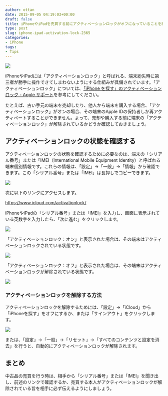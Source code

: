 ```yaml
---
author: ottan
date: 2015-09-05 04:19:03+00:00
draft: false
title: iPhoneやiPadを売買する前にアクティベーションロックがオフになっていることを確認する方法
type: post
slug: iphone-ipad-activation-lock-2365
categories:
- iPhone
tags:
- Tips
---
```


![](/uploads/2015/09/150905-55ea7da1a0d11.jpg)






iPhoneやiPadには「アクティベーションロック」と呼ばれる、端末紛失時に第三者が勝手に操作できてしまわないようにする仕組みが具備されています。「アクティベーションロック」については、[「iPhone を探す」のアクティベーションロック - Apple サポート](https://support.apple.com/ja-jp/HT201365)を参考にしてください。





たとえば、古い手元の端末を売却したり、他人から端末を購入する場合、「アクティベーションロック」がオンの場合、その端末のApple IDの保持者しか再アクティベートすることができません。よって、売却や購入する前に端末の「アクティベーションロック」が解除されているかどうか確認しておきましょう。





## アクティベーションロックの状態を確認する





アクティベーションロックの状態を確認するために必要なのは、端末の「シリアル番号」または「IMEI（International Mobile Equipment Identity）と呼ばれる端末個別情報です。これらの情報は、「設定」→「一般」→「情報」から確認できます。この「シリアル番号」または「IMEI」は長押しでコピーできます。





![](/uploads/2015/09/150905-55ea7da33cb8d.png)






次に以下のリンクにアクセスします。



https://www.icloud.com/activationlock/



iPhoneやiPadの「シリアル番号」または「IMEI」を入力し、画面に表示されている英数字を入力したら、「次に進む」をクリックします。


 


![](/uploads/2015/09/150905-55ea7da5f02d2.png)






「アクティベーションロック：オン」と表示された場合は、その端末はアクティベーションロックされている状態です。





![](/uploads/2015/09/150905-55ea7da82f116.png)






「アクティベーションロック：オフ」と表示された場合は、その端末はアクティベーションロックが解除されている状態です。





![](/uploads/2015/09/150905-55ea7daa16e77.png)






### アクティベーションロックを解除する方法





アクティベーションロックを解除するためには、「設定」→「iCloud」から「iPhoneを探す」をオフにするか、または「サインアウト」をクリックします。





![](/uploads/2015/09/150905-55ea7dab7bfb4.png)






または、「設定」→「一般」→「リセット」→「すべてのコンテンツと設定を消去」を行うと、自動的にアクティベーションロックが解除されます。





## まとめ





中古品の売買を行う時は、相手から「シリアル番号」または「IMEI」を聞き出し、前述のリンクで確認するか、売買する本人がアクティベーションロックが解除されている旨を相手に必ず伝えるようにしましょう。
